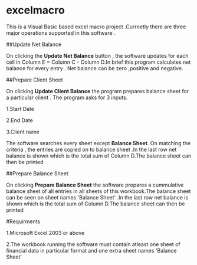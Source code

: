 # excelmacro
 This is a Visual Basic based excel macro project .Currnetly there are three major operations supported in this software .
 
##Update Net Balance
 
 On clicking the **Update Net Balance** button , the software updates for each cell in  Column E = Column C - Column D.In brief  this program calculates net balance for every entry . Net balance can be zero ,positive and negative.
 
##Prepare Client Sheet
 
 On clicking **Update Client Balance** the program prepares balance sheet for a particular client . The program asks for 3    inputs.
 
 1.Start Date
 
 2.End Date
 
 3.Client name
 
 The software searches every sheet except **Balance Sheet**. On matching the criteria , the entries are copied on to balance sheet .In the last row net balance is shown which is the total sum of Column D.The balance sheet can then be printed 
 
##Prepare Balance Sheet
 
 On clicking **Prepare Balance Sheet** the software prepares a cummulative balance sheet of all entries in all sheets of this workbook.The balance sheet can be seen on sheet names 'Balance Sheet' .In the last row net balance is shown which is the total sum of Column D.The balance sheet can then be printed
 
#Requirments

1.Microsoft Excel 2003 or above

2.The workbook running the software must contain atleast one sheet of financial data in particular format and one extra sheet names 'Balance Sheet' 
 
 
  
   
 
